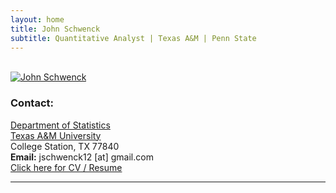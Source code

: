```yaml
---
layout: home
title: John Schwenck
subtitle: Quantitative Analyst | Texas A&M | Penn State
---
```


<div class="container">
<div class="row">&nbsp;</div>
<div class="row">
	<div class="col-md-3"><a class="thumb" href="#">
		<img src="assets/img/Schwenck - Headshot 4.jpg" class="img-responsive" alt="John Schwenck"/></a>
	</div>
	<div class="col-md-6">
	<h3>Contact:</h3>
		<p> <a href = "http://www.stat.tamu.edu"> Department of Statistics</a> <br>
		<a href="http://www.tamu.edu"> Texas A&M University </a> <br>
		College Station, TX 77840 <br>
		<strong>Email:</strong> jschwenck12 [at] gmail.com <br>
		<a href = "https://johnschwenck.github.io/Schwenck - Resume.pdf" target="_blank">Click here for CV / Resume</a>
		</p>
	</div>
</div>
	
<hr>

</div>
